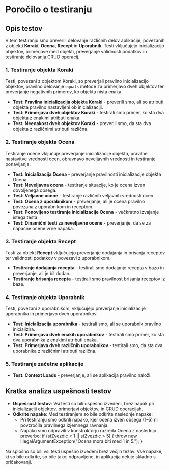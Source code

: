 # Poročilo o testiranju

## Opis testov

V tem testiranju smo preverili delovanje različnih delov aplikacije, povezanih z objekti **Koraki**, **Ocena**, **Recept** in **Uporabnik**. Testi vključujejo inicializacijo objektov, primerjave med objekti, preverjanje validnosti podatkov in testiranje delovanja CRUD operacij.

### 1. Testiranje objekta **Koraki**

Testi, povezani z objektom Koraki, so preverjali pravilno inicializacijo objektov, pravilno delovanje `equals` metode za primerjavo dveh objektov ter preverjanje negativnih primerov, ko objekta nista enaka.

- **Test: Pravilna inicializacija objekta Koraki** - preverili smo, ali so atributi objekta pravilno nastavljeni ob inicializaciji.
- **Test: Primerjava dveh objektov Koraki** - testirali smo primer, ko sta dva objekta z enakimi atributi enaka.
- **Test: Neenakost dveh objektov Koraki** - preverili smo, da sta dva objekta z različnimi atributi različna.

### 2. Testiranje objekta **Ocena**

Testiranje ocene vključuje preverjanje inicializacije objekta, pravilne nastavitve vrednosti ocen, obravnavo neveljavnih vrednosti in testiranje ponavljanja.

- **Test: Inicializacija Ocena** - preverjanje pravilnosti inicializacije objekta Ocena.
- **Test: Neveljavna ocena** - testiranje situacije, ko je ocena izven dovoljenega obsega.
- **Test: Veljavne ocene** - testiranje različnih veljavnih vrednosti ocen.
- **Test: Ocena z uporabnikom** - preverjanje, ali je ocena pravilno povezana z uporabnikom in receptom.
- **Test: Ponovljeno testiranje inicializacije Ocena** - večkratno izvajanje istega testa.
- **Test: Dinamični testi za neveljavne ocene** - preverjanje, da se za napačne ocene vrne napaka.

### 3. Testiranje objekta **Recept**

Testi za objekt **Recept** vključujejo preverjanje dodajanja in brisanja receptov ter validnosti podatkov v povezavi z uporabnikom.

- **Testiranje dodajanja recepta** - testirali smo dodajanje recepta v bazo in preverjanje, ali je bil dodan.
- **Testiranje brisanja recepta** - testirali smo pravilnost brisanja receptov iz baze.

### 4. Testiranje objekta **Uporabnik**

Testi, povezani z uporabnikom, vključujejo preverjanje inicializacije uporabnika in primerjavo dveh uporabnikov.

- **Test: Inicializacija uporabnika** - testirali smo, ali se uporabnik pravilno inicializira.
- **Test: Primerjava dveh enakih uporabnikov** - testirali smo primer, ko sta dva uporabnika z enakimi atributi enaka.
- **Test: Primerjava dveh različnih uporabnikov** - testirali smo, da sta dva uporabnika z različnimi atributi različna.

### 5. Testiranje začetne aplikacije

- **Test: Context Loads** - preverjanje, ali se aplikacija pravilno naloži.

## Kratka analiza uspešnosti testov

- **Uspešnost testov**: Vsi testi so bili uspešno izvedeni, brez napak pri inicializaciji objektov, primerjavi objektov, in CRUD operacijah.
- **Odkrite napake**: Med testiranjem so bile odkrite naslednje napake:
  - Pri testiranju smo odkrili napako, kjer ocena izven obsega (1–5) ni povzročila pravilnega izjemnega ravnanja.
  - Napako smo odpravili v konstruktorju razreda Ocena z naslednjo preverbo:
    if (stZvezdic < 1 || stZvezdic > 5) {
    throw new IllegalArgumentException("Ocena mora biti med 1 in 5.");
    }

Na splošno so bili vsi testi uspešno izvedeni brez večjih težav. Vse napake, ki so bile odkrite, so bile takoj odpravljene, in aplikacija deluje skladno s pričakovanji.
